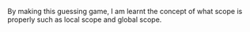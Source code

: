 By making this guessing game, I am learnt the concept of what scope is properly such as local scope and global scope. 